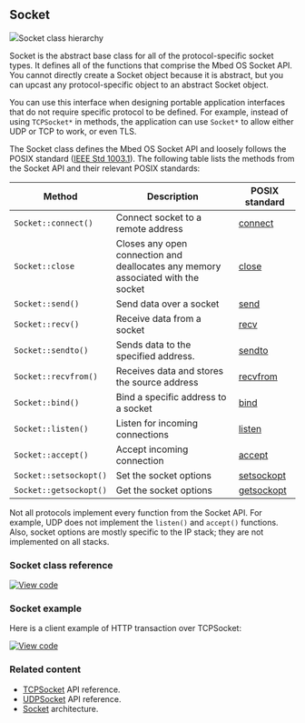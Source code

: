 ## Socket

<span class="images">![](http://os-doc-builder.test.mbed.com/docs/development/mbed-os-api-doxy/class_socket.png)<span>Socket class hierarchy</span></span>

Socket is the abstract base class for all of the protocol-specific socket types. It defines all of the functions that comprise the Mbed OS Socket API. You cannot directly create a Socket object because it is abstract, but you can upcast any protocol-specific object to an abstract Socket object.

You can use this interface when designing portable application interfaces that do not require specific protocol to be defined. For example, instead of using `TCPSocket*` in methods, the application can use `Socket*` to allow either UDP or TCP to work, or even TLS.

The Socket class defines the Mbed OS Socket API and loosely follows the POSIX standard ([IEEE Std 1003.1](http://pubs.opengroup.org/onlinepubs/9699919799/)). The following table lists the methods from the Socket API and their relevant POSIX standards:

| Method | Description | POSIX standard |
|--------|-------------|----------------|
| `Socket::connect()`  | Connect socket to a remote address | [connect](http://pubs.opengroup.org/onlinepubs/9699919799/functions/connect.html) |
| `Socket::close`      | Closes any open connection and deallocates any memory associated with the socket | [close](http://pubs.opengroup.org/onlinepubs/9699919799/functions/close.html) |
| `Socket::send()`     | Send data over a socket | [send](http://pubs.opengroup.org/onlinepubs/9699919799/functions/send.html) |
| `Socket::recv()`     | Receive data from a socket | [recv](http://pubs.opengroup.org/onlinepubs/9699919799/functions/recv.html) |
| `Socket::sendto()`   | Sends data to the specified address. | [sendto](http://pubs.opengroup.org/onlinepubs/9699919799/functions/sendto.html) |
| `Socket::recvfrom()` | Receives data and stores the source address | [recvfrom](http://pubs.opengroup.org/onlinepubs/9699919799/functions/recvfrom.html) |
| `Socket::bind()`     | Bind a specific address to a socket | [bind](http://pubs.opengroup.org/onlinepubs/9699919799/functions/bind.html) |
| `Socket::listen()`   | Listen for incoming connections | [listen](http://pubs.opengroup.org/onlinepubs/9699919799/functions/listen.html) |
| `Socket::accept()`   | Accept incoming connection | [accept](http://pubs.opengroup.org/onlinepubs/9699919799/functions/accept.html) |
| `Socket::setsockopt()` | Set the socket options | [setsockopt](http://pubs.opengroup.org/onlinepubs/9699919799/functions/setsockopt.html) |
| `Socket::getsockopt()` | Get the socket options | [getsockopt](http://pubs.opengroup.org/onlinepubs/9699919799/functions/getsockopt.html) |

Not all protocols implement every function from the Socket API. For example, UDP does not implement the `listen()` and `accept()` functions. Also, socket options are mostly specific to the IP stack; they are not implemented on all stacks.

### Socket class reference

[![View code](https://www.mbed.com/embed/?type=library)](http://os-doc-builder.test.mbed.com/docs/development/mbed-os-api-doxy/class_socket.html)

### Socket example

Here is a client example of HTTP transaction over TCPSocket:

[![View code](https://www.mbed.com/embed/?url=https://github.com/ARMmbed/mbed-os-example-sockets)](https://github.com/ARMmbed/mbed-os-example-sockets/blob/mbed-os-5.10.0/main.cpp)

### Related content

- [TCPSocket](tcpsocket.html) API reference.
- [UDPSocket](tcpsocket.html) API reference.
- [Socket](/docs/development/reference/ip-networking.html#socket-api) architecture.
